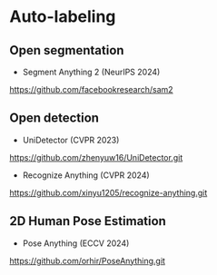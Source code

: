 # Auto-labeling

## Open segmentation
- Segment Anything 2 (NeurIPS 2024)

https://github.com/facebookresearch/sam2


## Open detection
- UniDetector (CVPR 2023)

https://github.com/zhenyuw16/UniDetector.git

-  Recognize Anything (CVPR 2024)

https://github.com/xinyu1205/recognize-anything.git

## 2D Human Pose Estimation 

- Pose Anything (ECCV 2024)

https://github.com/orhir/PoseAnything.git

